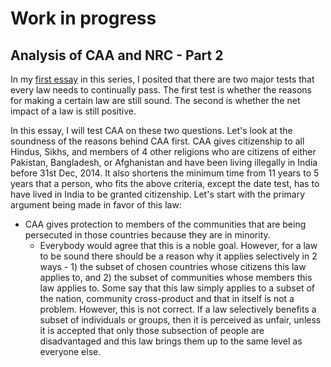 # Work in progress

## Analysis of CAA and NRC - Part 2

In my [first essay](./caa-1) in this series, I posited that there are two major tests that every law needs to continually pass. The first test is whether the reasons for making a certain law are still sound. The second is whether the net impact of a law is still positive.

In this essay, I will test CAA on these two questions. Let's look at the soundness of the reasons behind CAA first. CAA gives citizenship to all Hindus, Sikhs, and members of 4 other religions who are citizens of either Pakistan, Bangladesh, or Afghanistan and have been living illegally in India before 31st Dec, 2014. It also shortens the minimum time from 11 years to 5 years that a person, who fits the above criteria, except the date test, has to have lived in India to be granted citizenship. Let's start with the primary argument being made in favor of this law:

- CAA gives protection to members of the communities that are being persecuted in those countries because they are in minority.
   - Everybody would agree that this is a noble goal. However, for a law to be sound there should be a reason why it applies selectively in 2 ways - 1) the subset of chosen countries whose citizens this law applies to, and 2) the subset of communities whose members this law applies to. Some say that this law simply applies to a subset of the nation, community cross-product and that in itself is not a problem. However, this is not correct. If a law selectively benefits a subset of individuals or groups, then it is perceived as unfair, unless it is accepted that only those subsection of people are disadvantaged and this law brings them up to the same level as everyone else.  


